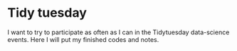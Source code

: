 # Tidy tuesday
I want to try to participate as often as I can in the Tidytuesday data-science events. Here I will put my finished codes and notes.
